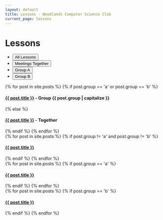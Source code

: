 ```yaml
---
layout: default
title: Lessons - Woodlands Computer Science Club
current_page: lessons
---
```


# Lessons

<ul class="nav nav-pills mb-3" id="pills-tab" role="tablist">
    <li class="nav-item" role="presentation">
        <button class="nav-link active" id="pills-home-tab" data-bs-toggle="pill" data-bs-target="#pills-all"
            type="button">All Lessons</button>
    </li>
    <li class="nav-item" role="presentation">
        <button class="nav-link" id="pills-home-tab" data-bs-toggle="pill" data-bs-target="#pills-together"
            type="button">Meetings Together</button>
    </li>
    <li class="nav-item" role="presentation">
        <button class="nav-link" id="pills-profile-tab" data-bs-toggle="pill" data-bs-target="#pills-group-a"
            type="button">Group A</button>
    </li>
    <li class="nav-item" role="presentation">
        <button class="nav-link" id="pills-contact-tab" data-bs-toggle="pill" data-bs-target="#pills-group-b"
            type="button">Group B</button>
    </li>
</ul>
<div class="tab-content" id="pills-tabContent">
    <div class="tab-pane fade show active" id="pills-all">
        {% for post in site.posts %}
            {% if post.group == 'a' or post.group == 'b' %}
                <h4><a class="text-light text-opacity-75" href="{{ post.url }}">{{ post.title }}</a> - Group {{ post.group | capitalize }}</h4>
            {% else %}
                <h4><a class="text-light text-opacity-75" href="{{ post.url }}">{{ post.title }}</a> - Together</h4>
            {% endif %}
        {% endfor %}
    </div>
    <div class="tab-pane fade" id="pills-together">
        {% for post in site.posts %}
            {% if post.group != 'a' and post.group != 'b' %}
                <h4><a class="text-light text-opacity-75" href="{{ post.url }}">{{ post.title }}</a></h4>
            {% endif %}
        {% endfor %}
    </div>
    <div class="tab-pane fade" id="pills-group-a">
        {% for post in site.posts %}
            {% if post.group == 'a' %}
                <h4><a class="text-light text-opacity-75" href="{{ post.url }}">{{ post.title }}</a></h4>
            {% endif %}
        {% endfor %}
    </div>
    <div class="tab-pane fade" id="pills-group-b">
        {% for post in site.posts %}
            {% if post.group == 'b' %}
                <h4><a class="text-light text-opacity-75" href="{{ post.url }}">{{ post.title }}</span></a></h4>
            {% endif %}
        {% endfor %}
    </div>
</div>